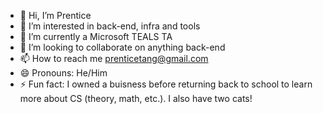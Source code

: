 - 👋 Hi, I’m Prentice
- 👀 I’m interested in back-end, infra and tools
- 🌱 I’m currently a Microsoft TEALS TA
- 💞️ I’m looking to collaborate on anything back-end
- 📫 How to reach me prenticetang@gmail.com
- 😄 Pronouns: He/Him
- ⚡ Fun fact: I owned a buisness before returning back to school to learn more about CS (theory, math, etc.). I also have two cats! 

<!---
prentang/prentang is a ✨ special ✨ repository because its `README.md` (this file) appears on your GitHub profile.
You can click the Preview link to take a look at your changes.
--->
